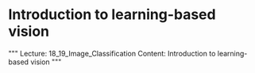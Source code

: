 # Introduction to learning-based vision

"""
Lecture: 18_19_Image_Classification
Content: Introduction to learning-based vision
"""

